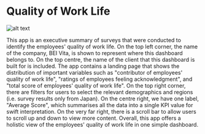 # Quality of Work Life

![alt text](https://github.com/UBC-MDS/532Group4/documents/labelled_dashboard_sketch.png)

This app is an executive summary of surveys that were conducted to identify the employees' quality of work life. On the top left corner, the name of the company, BEI Vita, is shown to represent where this dashboard belongs to. On the top centre, the name of the client that this dashboard is built for is included. The app contains a landing page that shows the distribution of important variables such as "contributor of employees' quality of work life", "ratings of employees feeling acknowledgment", and "total score of employees' quality of work life". On the top right corner, there are filters for users to select the relevant demographics and regions (i.e. survey results only from Japan). On the centre right, we have one label, "Average Score", which summarises all the data into a single KPI value for swift interpretation. On the very far right, there is a scroll bar to allow users to scroll up and down to view more content. Overall, this app offers a holistic view of the employees' quality of work life in one simple dashboard.